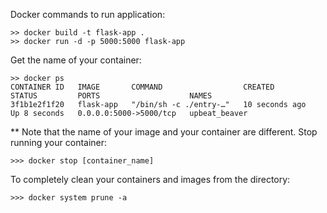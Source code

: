  Docker commands to run application:
 ```
 >> docker build -t flask-app .
 >> docker run -d -p 5000:5000 flask-app
```
 Get the name of your container:
 ```
 >> docker ps
CONTAINER ID   IMAGE       COMMAND                  CREATED          STATUS         PORTS                    NAMES
3f1b1e2f1f20   flask-app   "/bin/sh -c ./entry-…"   10 seconds ago   Up 8 seconds   0.0.0.0:5000->5000/tcp   upbeat_beaver
```
** Note that the name of your image and your container are different. 
Stop running your container:
```
>>> docker stop [container_name]
```
To completely clean your containers and images from the directory:
```
>>> docker system prune -a
```